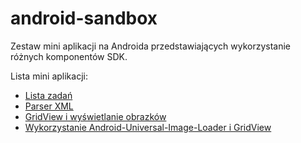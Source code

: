android-sandbox
===============

Zestaw mini aplikacji na Androida przedstawiających wykorzystanie różnych komponentów SDK.

Lista mini aplikacji:

* [Lista zadań](tree/master/TaskList)
* [Parser XML](/tree/master/HttpParseXml)
* [GridView i wyświetlanie obrazków](/tree/master/SimpleGridViewImages)
* [Wykorzystanie Android-Universal-Image-Loader i GridView](/tree/master/UniversalGridViewimages)

